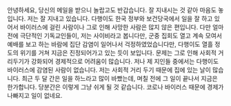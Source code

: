 안녕하세요,
당신의 메일을 받으니 놀랍고도 반갑습니다. 잘 지내시는 것 같아 마음도 놓입니다. 
저는 잘 지내고 있습니다. 다행이도 한국 정부와 보건당국에서 일을 잘 하고 있어서 바이러스에 걸린 사람이나 그로 인해 사망한 사람은 많지 않은 편입니다. 다만 얼마 전에 극단적인 기독교인들이, 저는 사이비라고 봅니다만, 군중 집회도 열고 계속 모여서 예배를 보고 하는 바람에 집단 감염이 일어나서 걱정하였었습니다만, 다행이도 열흘 정도의 위기를 거쳐 지금은 진정되어가고 있는 듯이 보입니다. 문제는 그로 인해 사회적 거리두기가 강화되어 경제적으로 어려움이 많습니다.
저나 제 지인들 중에서는 다행이도 바이러스에 감염된 사람이 없습니다. 저는 사회적 거리 두기 때문에 집에 있는 날이 많습니다. 최근 두 달 간은 일을 하느라고 많이 바빴는데, 며칠 전에 그 일이 끝나서 지금은 한가합니다. 당분간은 이렇게 그냥 쉬게 될 것 같습니다. 코로나 바이러스 때문에 경제가 나빠지고 일이 없네요.
